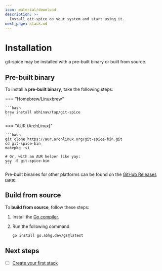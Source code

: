 ```yaml
---
icon: material/download
description: >-
  Install git-spice on your system and start using it.
next_page: stack.md
---
```


# Installation

git-spice may be installed with a pre-built binary
or built from source.

## Pre-built binary

To install a **pre-built binary**, take the following steps:

=== "Homebrew/Linuxbrew"

    ```bash
    brew install abhinav/tap/git-spice
    ```

=== "AUR (ArchLinux)"

    ```bash
    git clone https://aur.archlinux.org/git-spice-bin.git
    cd git-spice-bin
    makepkg -si

    # Or, with an AUR helper like yay:
    yay -S git-spice-bin
    ```

Pre-built binaries for other platforms can be found on the
[GitHub Releases page](https://github.com/abhinav/git-spice/releases).

## Build from source

To **build from source**, follow these steps:


1. Install the [Go compiler](https://go.dev/dl).
2. Run the following command:

    ```bash
    go install go.abhg.dev/gs@latest
    ```

## Next steps

- [ ] [Create your first stack](stack.md)
